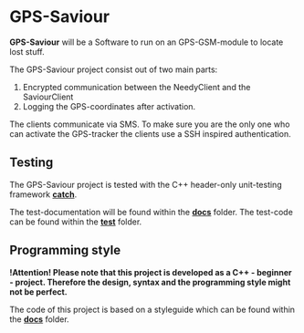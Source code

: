 # GPS-Saviour
**GPS-Saviour** will be a Software to run on an GPS-GSM-module to locate lost stuff.

The GPS-Saviour project consist out of two main parts:
1. Encrypted communication between the NeedyClient and the SaviourClient
2. Logging the GPS-coordinates after activation.

The clients communicate via SMS. To make sure you are the only one who can activate the GPS-tracker the clients use a SSH inspired authentication.


## Testing
The GPS-Saviour project is tested with the C++ header-only unit-testing framework [**catch**](https://github.com/philsquared/Catch).

The test-documentation will be found within the [**docs**](https://github.com/Gitdev42/GPS-Saviour/tree/master/GPS-Saviour/docs) folder.
The test-code can be found within the [**test**](https://github.com/Gitdev42/GPS-Saviour/tree/master/GPS-Saviour/test) folder.

## Programming style
**!Attention! Please note that this project is developed as a C++ - beginner - project. Therefore the design, syntax and the programming style might not be perfect.**

The code of this project is based on a styleguide which can be found within the [**docs**](https://github.com/Gitdev42/GPS-Saviour/tree/master/GPS-Saviour/docs) folder.

